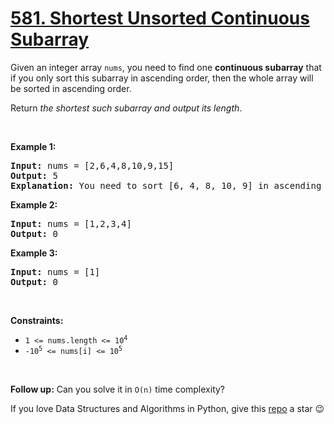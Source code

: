 # [581. Shortest Unsorted Continuous Subarray][title]

<p>Given an integer array <code>nums</code>, you need to find one <b>continuous subarray</b> that if you only sort this subarray in ascending order, then the whole array will be sorted in ascending order.</p>
<p>Return <em>the shortest such subarray and output its length</em>.</p>
<p> </p>
<p><strong>Example 1:</strong></p>
<pre><strong>Input:</strong> nums = [2,6,4,8,10,9,15]
<strong>Output:</strong> 5
<strong>Explanation:</strong> You need to sort [6, 4, 8, 10, 9] in ascending order to make the whole array sorted in ascending order.
</pre>
<p><strong>Example 2:</strong></p>
<pre><strong>Input:</strong> nums = [1,2,3,4]
<strong>Output:</strong> 0
</pre>
<p><strong>Example 3:</strong></p>
<pre><strong>Input:</strong> nums = [1]
<strong>Output:</strong> 0
</pre>
<p> </p>
<p><strong>Constraints:</strong></p>
<ul>
<li><code>1 &lt;= nums.length &lt;= 10<sup>4</sup></code></li>
<li><code>-10<sup>5</sup> &lt;= nums[i] &lt;= 10<sup>5</sup></code></li>
</ul>
<p> </p>
<strong>Follow up:</strong> Can you solve it in <code>O(n)</code> time complexity?

If you love Data Structures and Algorithms in Python, give this [repo][me] a star :wink:

[title]: https://leetcode.com/problems/shortest-unsorted-continuous-subarray
[me]: https://github.com/bumblebee211196/awesome-python-leetcode